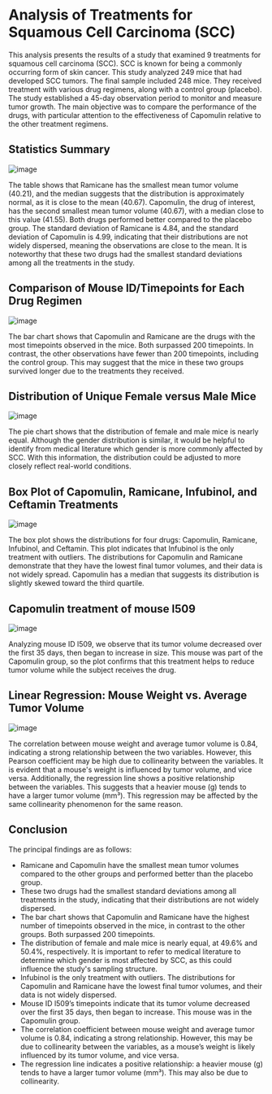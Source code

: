 # Analysis of Treatments for Squamous Cell Carcinoma (SCC)

This analysis presents the results of a study that examined 9 treatments for squamous cell carcinoma (SCC). SCC is known for being a commonly occurring form of skin cancer.
This study analyzed 249 mice that had developed SCC tumors. The final sample included 248 mice. They received treatment with various drug regimens, along with a control group (placebo). The study established a 45-day observation period to monitor and measure tumor growth. The main objective was to compare the performance of the drugs, with particular attention to the effectiveness of Capomulin relative to the other treatment regimens.

## Statistics Summary
 ![image](https://github.com/user-attachments/assets/94d375c1-7e5f-4b08-94fb-010f8da7d482)

The table shows that Ramicane has the smallest mean tumor volume (40.21), and the median suggests that the distribution is approximately normal, as it is close to the mean (40.67). Capomulin, the drug of interest, has the second smallest mean tumor volume (40.67), with a median close to this value (41.55). Both drugs performed better compared to the placebo group.
The standard deviation of Ramicane is 4.84, and the standard deviation of Capomulin is 4.99, indicating that their distributions are not widely dispersed, meaning the observations are close to the mean. It is noteworthy that these two drugs had the smallest standard deviations among all the treatments in the study.

## Comparison of Mouse ID/Timepoints for Each Drug Regimen
![image](https://github.com/user-attachments/assets/798e895e-1e8c-4f82-8cd7-cfa1af369a02)

The bar chart shows that Capomulin and Ramicane are the drugs with the most timepoints observed in the mice. Both surpassed 200 timepoints. In contrast, the other observations have fewer than 200 timepoints, including the control group. This may suggest that the mice in these two groups survived longer due to the treatments they received.
 

## Distribution of Unique Female versus Male Mice
 ![image](https://github.com/user-attachments/assets/7955e1a3-9e66-4354-898d-accea70adaaa)

The pie chart shows that the distribution of female and male mice is nearly equal. Although the gender distribution is similar, it would be helpful to identify from medical literature which gender is more commonly affected by SCC. With this information, the distribution could be adjusted to more closely reflect real-world conditions.

## Box Plot of Capomulin, Ramicane, Infubinol, and Ceftamin Treatments
 ![image](https://github.com/user-attachments/assets/a80c0ab2-6c4a-47f9-bf89-70ff6e17270b)

The box plot shows the distributions for four drugs: Capomulin, Ramicane, Infubinol, and Ceftamin. This plot indicates that Infubinol is the only treatment with outliers. The distributions for Capomulin and Ramicane demonstrate that they have the lowest final tumor volumes, and their data is not widely spread. Capomulin has a median that suggests its distribution is slightly skewed toward the third quartile.

## Capomulin treatment of mouse l509
![image](https://github.com/user-attachments/assets/8e21e1fd-20b8-4522-a680-7ceb9448ef88)

Analyzing mouse ID l509, we observe that its tumor volume decreased over the first 35 days, then began to increase in size. This mouse was part of the Capomulin group, so the plot confirms that this treatment helps to reduce tumor volume while the subject receives the drug.
 
## Linear Regression: Mouse Weight vs. Average Tumor Volume
![image](https://github.com/user-attachments/assets/75f7f9b5-9b27-409b-8b8b-7216f23f8781)
 
The correlation between mouse weight and average tumor volume is 0.84, indicating a strong relationship between the two variables. However, this Pearson coefficient may be high due to collinearity between the variables. It is evident that a mouse's weight is influenced by tumor volume, and vice versa.
Additionally, the regression line shows a positive relationship between the variables. This suggests that a heavier mouse (g) tends to have a larger tumor volume (mm³). This regression may be affected by the same collinearity phenomenon for the same reason.

## Conclusion

The principal findings are as follows: 

* Ramicane and Capomulin have the smallest mean tumor volumes compared to the other groups and performed better than the placebo group.
* These two drugs had the smallest standard deviations among all treatments in the study, indicating that their distributions are not widely dispersed.
* The bar chart shows that Capomulin and Ramicane have the highest number of timepoints observed in the mice, in contrast to the other groups. Both surpassed 200 timepoints.
* The distribution of female and male mice is nearly equal, at 49.6% and 50.4%, respectively. It is important to refer to medical literature to determine which gender is most affected by SCC, as this could influence the study's sampling structure.
* Infubinol is the only treatment with outliers. The distributions for Capomulin and Ramicane have the lowest final tumor volumes, and their data is not widely dispersed.
* Mouse ID l509’s timepoints indicate that its tumor volume decreased over the first 35 days, then began to increase. This mouse was in the Capomulin group.
* The correlation coefficient between mouse weight and average tumor volume is 0.84, indicating a strong relationship. However, this may be due to collinearity between the variables, as a mouse’s weight is likely influenced by its tumor volume, and vice versa.
* The regression line indicates a positive relationship: a heavier mouse (g) tends to have a larger tumor volume (mm³). This may also be due to collinearity.
